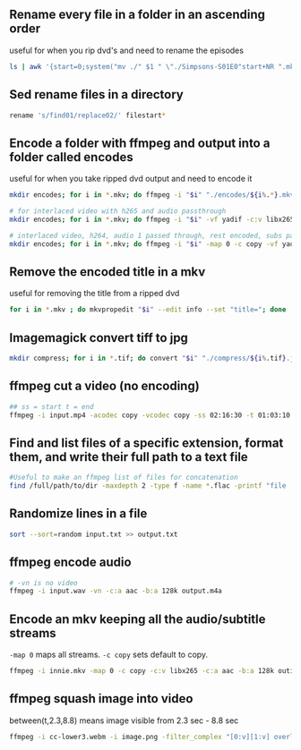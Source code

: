 
## Rename every file in a folder in an ascending order
useful for when you rip dvd's and need to rename the episodes

```bash
ls | awk '{start=0;system("mv ./" $1 " \"./Simpsons-S01E0"start+NR ".mkv\"")}'
```

## Sed rename files in a directory
```bash
rename 's/find01/replace02/' filestart*
```

## Encode a folder with ffmpeg and output into a folder called encodes
useful for when you take ripped dvd output and need to encode it
```bash
mkdir encodes; for i in *.mkv; do ffmpeg -i "$i" "./encodes/${i%.*}.mkv"; done

# for interlaced video with h265 and audio passthrough
mkdir encodes; for i in *.mkv; do ffmpeg -i "$i" -vf yadif -c:v libx265 -preset slow -c:a copy "./encodes/${i%.*}.mkv"; done

# interlaced video, h264, audio 1 passed through, rest encoded, subs passed through
mkdir encodes; for i in *.mkv; do ffmpeg -i "$i" -map 0 -c copy -vf yadif -c:v libx264 -preset slow -c:a aac -c:a:0 copy -b:a 128k "./encodes/${i%.*}.mkv"; done
```

## Remove the encoded title in a mkv
useful for removing the title from a ripped dvd
```bash
for i in *.mkv ; do mkvpropedit "$i" --edit info --set "title="; done
```
## Imagemagick convert tiff to jpg
```bash
mkdir compress; for i in *.tif; do convert "$i" "./compress/${i%.tif}.jpg"; done
```
## ffmpeg cut a video (no encoding)
```bash
## ss = start t = end
ffmpeg -i input.mp4 -acodec copy -vcodec copy -ss 02:16:30 -t 01:03:10 output.mp4
```
## Find and list files of a specific extension, format them, and write their full path to a text file
```bash
#Useful to make an ffmpeg list of files for concatenation
find /full/path/to/dir -maxdepth 2 -type f -name *.flac -printf "file '%p'\n" >> ~/Downloads/music.txt
```
## Randomize lines in a file
```bash
sort --sort=random input.txt >> output.txt
```
## ffmpeg encode audio
```bash
# -vn is no video
ffmpeg -i input.wav -vn -c:a aac -b:a 128k output.m4a
```
## Encode an mkv keeping all the audio/subtitle streams
`-map 0` maps all streams. `-c copy` sets default to copy.
```bash
ffmpeg -i innie.mkv -map 0 -c copy -c:v libx265 -c:a aac -b:a 128k outie.mkv
```

## ffmpeg squash image into video
between(t,2.3,8.8) means image visible from 2.3 sec - 8.8 sec
```bash
ffmpeg -i cc-lower3.webm -i image.png -filter_complex "[0:v][1:v] overlay=0:0:enable='between(t,2.3,8.8)'" output.mkv
```

